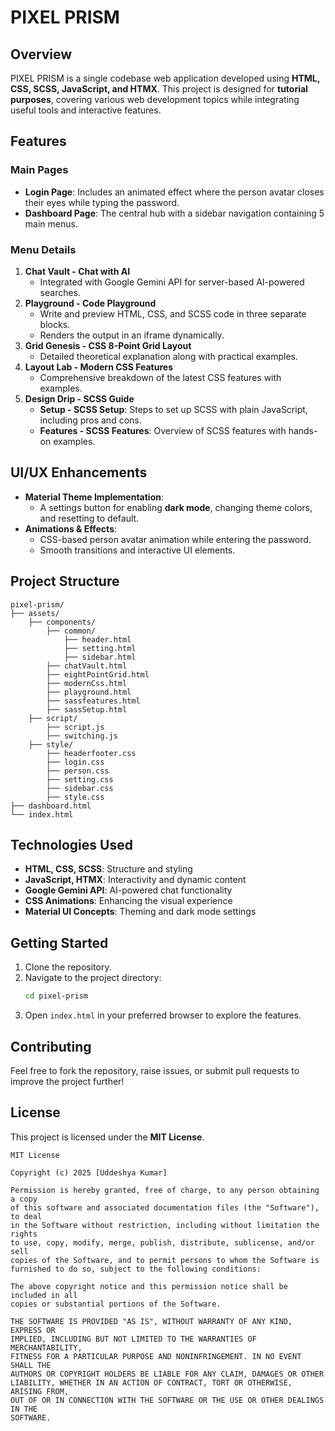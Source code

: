 # PIXEL PRISM

## Overview
PIXEL PRISM is a single codebase web application developed using **HTML, CSS, SCSS, JavaScript, and HTMX**. This project is designed for **tutorial purposes**, covering various web development topics while integrating useful tools and interactive features.

## Features
### Main Pages
- **Login Page**: Includes an animated effect where the person avatar closes their eyes while typing the password.
- **Dashboard Page**: The central hub with a sidebar navigation containing 5 main menus.

### Menu Details
1. **Chat Vault - Chat with AI**
   - Integrated with Google Gemini API for server-based AI-powered searches.
2. **Playground - Code Playground**
   - Write and preview HTML, CSS, and SCSS code in three separate blocks.
   - Renders the output in an iframe dynamically.
3. **Grid Genesis - CSS 8-Point Grid Layout**
   - Detailed theoretical explanation along with practical examples.
4. **Layout Lab - Modern CSS Features**
   - Comprehensive breakdown of the latest CSS features with examples.
5. **Design Drip - SCSS Guide**
   - **Setup - SCSS Setup**: Steps to set up SCSS with plain JavaScript, including pros and cons.
   - **Features - SCSS Features**: Overview of SCSS features with hands-on examples.

## UI/UX Enhancements
- **Material Theme Implementation**:
  - A settings button for enabling **dark mode**, changing theme colors, and resetting to default.
- **Animations & Effects**:
  - CSS-based person avatar animation while entering the password.
  - Smooth transitions and interactive UI elements.

## Project Structure
```
pixel-prism/
├── assets/
    ├── components/
        ├── common/
            ├── header.html
            ├── setting.html
            ├── sidebar.html
        ├── chatVault.html
        ├── eightPointGrid.html
        ├── modernCss.html
        ├── playground.html
        ├── sassfeatures.html
        ├── sassSetup.html
    ├── script/
        ├── script.js
        ├── switching.js
    ├── style/
        ├── headerfooter.css
        ├── login.css
        ├── person.css
        ├── setting.css
        ├── sidebar.css
        ├── style.css
├── dashboard.html
└── index.html
```

## Technologies Used
- **HTML, CSS, SCSS**: Structure and styling
- **JavaScript, HTMX**: Interactivity and dynamic content
- **Google Gemini API**: AI-powered chat functionality
- **CSS Animations**: Enhancing the visual experience
- **Material UI Concepts**: Theming and dark mode settings

## Getting Started
1. Clone the repository.
2. Navigate to the project directory:
   ```sh
   cd pixel-prism
   ```
3. Open `index.html` in your preferred browser to explore the features.

## Contributing
Feel free to fork the repository, raise issues, or submit pull requests to improve the project further!

## License
This project is licensed under the **MIT License**.

```
MIT License

Copyright (c) 2025 [Uddeshya Kumar]

Permission is hereby granted, free of charge, to any person obtaining a copy
of this software and associated documentation files (the "Software"), to deal
in the Software without restriction, including without limitation the rights
to use, copy, modify, merge, publish, distribute, sublicense, and/or sell
copies of the Software, and to permit persons to whom the Software is
furnished to do so, subject to the following conditions:

The above copyright notice and this permission notice shall be included in all
copies or substantial portions of the Software.

THE SOFTWARE IS PROVIDED "AS IS", WITHOUT WARRANTY OF ANY KIND, EXPRESS OR
IMPLIED, INCLUDING BUT NOT LIMITED TO THE WARRANTIES OF MERCHANTABILITY,
FITNESS FOR A PARTICULAR PURPOSE AND NONINFRINGEMENT. IN NO EVENT SHALL THE
AUTHORS OR COPYRIGHT HOLDERS BE LIABLE FOR ANY CLAIM, DAMAGES OR OTHER
LIABILITY, WHETHER IN AN ACTION OF CONTRACT, TORT OR OTHERWISE, ARISING FROM,
OUT OF OR IN CONNECTION WITH THE SOFTWARE OR THE USE OR OTHER DEALINGS IN THE
SOFTWARE.
```